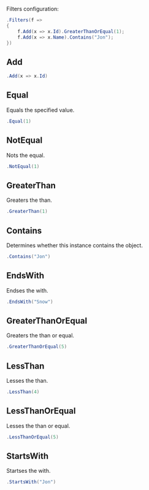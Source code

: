 Filters configuration:

```csharp
.Filters(f =>
{
    f.Add(x => x.Id).GreaterThanOrEqual(1);
	f.Add(x => x.Name).Contains("Jon");
})
```

## Add

```csharp
.Add(x => x.Id)
```

## Equal
Equals the specified value.
```csharp
.Equal(1)
```

## NotEqual
Nots the equal.
```csharp
.NotEqual(1)
```

## GreaterThan
Greaters the than.
```csharp
.GreaterThan(1)
```

## Contains
Determines whether this instance contains the object.
```csharp
.Contains("Jon")
```

## EndsWith
Endses the with.
```csharp
.EndsWith("Snow")
```

## GreaterThanOrEqual
Greaters the than or equal.
```csharp
.GreaterThanOrEqual(5)
```

## LessThan
Lesses the than.
```csharp
.LessThan(4)
```

## LessThanOrEqual
Lesses the than or equal.
```csharp
.LessThanOrEqual(5)
```

## StartsWith
Startses the with.
```csharp
.StartsWith("Jon")
```

